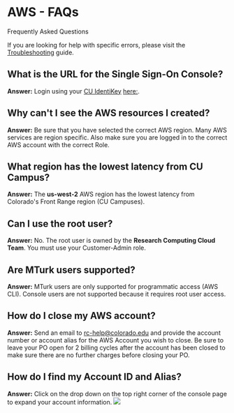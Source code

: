 # AWS - FAQs

Frequently Asked Questions

If you are looking for help with specific errors, please visit the [Troubleshooting](../troubleshooting/troubleshooting.md) guide.


## What is the URL for the Single Sign-On Console?
**Answer:**
Login using your [CU IdentiKey](https://oit.colorado.edu/services/identity-access-management/identikey) [here:](http://bit.ly/OIT-AWS).


## Why can't I see the AWS resources I created?
**Answer:**
Be sure that you have selected the correct AWS region.
Many AWS services are region specific.
Also make sure you are logged in to the correct AWS account with the correct Role.


## What region has the lowest latency from CU Campus?
**Answer:**
The **us-west-2** AWS region has the lowest latency from Colorado's Front Range region (CU Campuses).


## Can I use the root user?
**Answer:**
No.
The root user is owned by the **Research Computing Cloud Team**.
You must use your Customer-Admin role.


## Are MTurk users supported?
**Answer:**
MTurk users are only supported for programmatic access (AWS CLI).
Console users are not supported because it requires root user access.

## How do I close my AWS account?
**Answer:**
Send an email to [rc-help@colorado.edu](mailto:rc-help@colorado.edu) and provide the account number or account alias for the AWS Account you wish to close.  Be sure to leave your PO open for 2 billing cycles after the account has been closed to make sure there are no further charges before closing your PO.


## How do I find my Account ID and Alias?
**Answer:**
Click on the drop down on the top right corner of the console page to expand your account information.
![](https://raw.githubusercontent.com/ResearchComputing/Documentation/master/docs/cloud/aws/faq/images/AcctNum.png)
